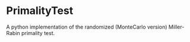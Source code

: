 # PrimalityTest
A python implementation of the randomized (MonteCarlo version) Miller-Rabin primality test.

